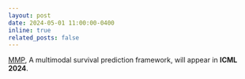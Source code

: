 ```yaml
---
layout: post
date: 2024-05-01 11:00:00-0400
inline: true
related_posts: false
---
```


[MMP](https://openreview.net/pdf?id=3MfvxH3Gia), A multimodal survival prediction framework, will appear in **ICML 2024**.
